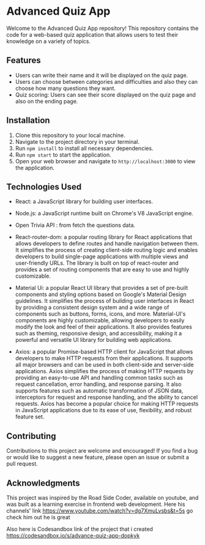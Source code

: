 # Advanced Quiz App

Welcome to the Advanced Quiz App repository! This repository contains the code for a web-based quiz application that allows users to test their knowledge on a variety of topics.

## Features

- Users can write their name and it will be displayed on the quiz page.
- Users can choose between categories and difficulties and also they can choose how many questions they want.
- Quiz scoring: Users can see their score displayed on the quiz page and also on the ending page.

## Installation

1. Clone this repository to your local machine.
2. Navigate to the project directory in your terminal.
3. Run `npm install` to install all necessary dependencies.
4. Run `npm start` to start the application.
5. Open your web browser and navigate to `http://localhost:3000` to view the application.

## Technologies Used

- React: a JavaScript library for building user interfaces.
- Node.js: a JavaScript runtime built on Chrome's V8 JavaScript engine.  
- Open Trivia API : from fetch the questions data.   

- React-router-dom: a popular routing library for React applications that allows developers to define routes and handle navigation between them. It simplifies the                           process of creating client-side routing logic and enables developers to build single-page applications with multiple views and user-friendly                           URLs. The library is built on top of react-router and provides a set of routing components that are easy to use and highly customizable.

- Material Ui: a popular React UI library that provides a set of pre-built components and styling options based on Google's Material Design guidelines. It simplifies                  the process of building user interfaces in React by providing a consistent design system and a wide range of components such as buttons, forms, icons,                  and more. Material-UI's components are highly customizable, allowing developers to easily modify the look and feel of their applications. It also                      provides features such as theming, responsive design, and accessibility, making it a powerful and versatile UI library for building web applications.

- Axios:  a popular Promise-based HTTP client for JavaScript that allows developers to make HTTP requests from their applications. It supports all major browsers and            can be used in both client-side and server-side applications. Axios simplifies the process of making HTTP requests by providing an easy-to-use API and                  handling common tasks such as request cancellation, error handling, and response parsing. It also supports features such as automatic transformation of JSON            data, interceptors for request and response handling, and the ability to cancel requests. Axios has become a popular choice for making HTTP requests in                JavaScript applications due to its ease of use, flexibility, and robust feature set.

## Contributing

Contributions to this project are welcome and encouraged! If you find a bug or would like to suggest a new feature, please open an issue or submit a pull request.

## Acknowledgments

This project was inspired by the Road Side Coder, available on youtube, and was built as a learning exercise in frontend web development.
Here his channels' link
https://www.youtube.com/watch?v=dg7XmuLvsbs&t=5s 
go check him out he is great

Also here is Codesandbox link of the project that i created  
https://codesandbox.io/s/advance-quiz-app-dopkyk

